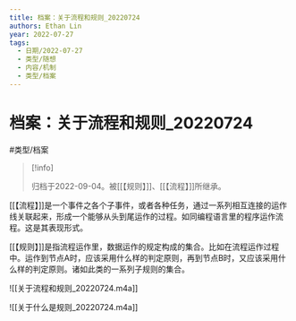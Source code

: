 ```yaml
---
title: 档案：关于流程和规则_20220724
authors: Ethan Lin
year: 2022-07-27 
tags:
  - 日期/2022-07-27 
  - 类型/随想 
  - 内容/机制 
  - 类型/档案 
---
```



# 档案：关于流程和规则_20220724







 #类型/档案

> [!info]
>
> 归档于2022-09-04。被[[【规则】]]、[[【流程】]]所继承。



[[【流程】]]是一个事件之各个子事件，或者各种任务，通过一系列相互连接的运作线关联起来，形成一个能够从头到尾运作的过程。如同编程语言里的程序运作流程。这是其表现形式。

[[【规则】]]是指流程运作里，数据运作的规定构成的集合。比如在流程运作过程中。运作到节点A时，应该采用什么样的判定原则，再到节点B时，又应该采用什么样的判定原则。诸如此类的一系列子规则的集合。


![[关于流程和规则_20220724.m4a]]


![[关于什么是规则_20220724.m4a]]
